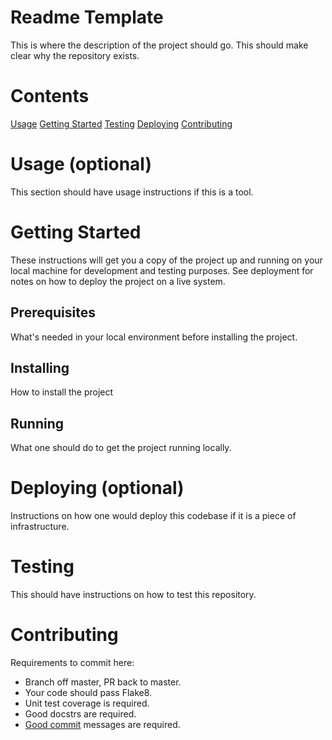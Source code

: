 # Readme Template
This is where the description of the project should go. This should make clear why the repository exists.

# Contents
[Usage](#usage)
[Getting Started](#getting-started)
[Testing](#testing)
[Deploying](#deploying)
[Contributing](#testing)

# Usage (optional)
This section should have usage instructions if this is a tool.

# Getting Started
These instructions will get you a copy of the project up and running on your local machine for development and testing purposes. See deployment for notes on how to deploy the project on a live system.

## Prerequisites
What's needed in your local environment before installing the project.

## Installing
How to install the project

## Running
What one should do to get the project running locally.

# Deploying (optional)
Instructions on how one would deploy this codebase if it is a piece of infrastructure.

# Testing
This should have instructions on how to test this repository.

# Contributing
Requirements to commit here:
 - Branch off master, PR back to master.
 - Your code should pass Flake8.
 - Unit test coverage is required.
 - Good docstrs are required.
 - [Good commit](https://www.conventionalcommits.org/) messages are required.



 
